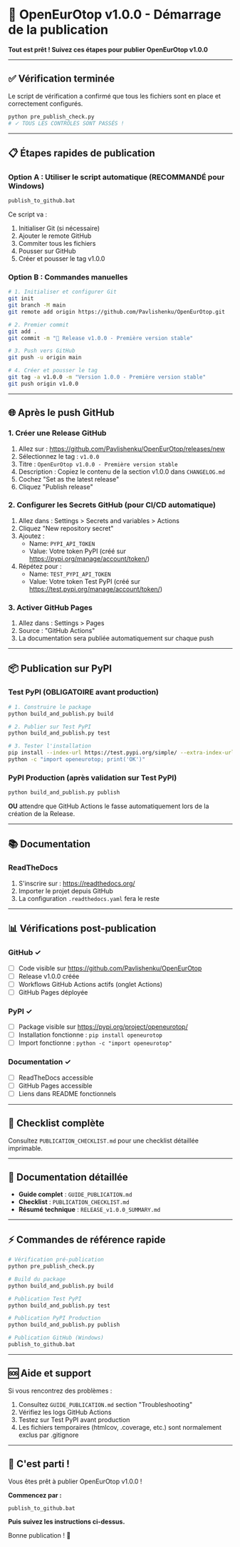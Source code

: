 # 🚀 OpenEurOtop v1.0.0 - Démarrage de la publication

**Tout est prêt ! Suivez ces étapes pour publier OpenEurOtop v1.0.0**

---

## ✅ Vérification terminée

Le script de vérification a confirmé que tous les fichiers sont en place et correctement configurés.

```bash
python pre_publish_check.py
# ✓ TOUS LES CONTRÔLES SONT PASSÉS !
```

---

## 📋 Étapes rapides de publication

### Option A : Utiliser le script automatique (RECOMMANDÉ pour Windows)

```cmd
publish_to_github.bat
```

Ce script va :
1. Initialiser Git (si nécessaire)
2. Ajouter le remote GitHub
3. Commiter tous les fichiers
4. Pousser sur GitHub
5. Créer et pousser le tag v1.0.0

### Option B : Commandes manuelles

```bash
# 1. Initialiser et configurer Git
git init
git branch -M main
git remote add origin https://github.com/Pavlishenku/OpenEurOtop.git

# 2. Premier commit
git add .
git commit -m "🎉 Release v1.0.0 - Première version stable"

# 3. Push vers GitHub
git push -u origin main

# 4. Créer et pousser le tag
git tag -a v1.0.0 -m "Version 1.0.0 - Première version stable"
git push origin v1.0.0
```

---

## 🌐 Après le push GitHub

### 1. Créer une Release GitHub

1. Allez sur : https://github.com/Pavlishenku/OpenEurOtop/releases/new
2. Sélectionnez le tag : `v1.0.0`
3. Titre : `OpenEurOtop v1.0.0 - Première version stable`
4. Description : Copiez le contenu de la section v1.0.0 dans `CHANGELOG.md`
5. Cochez "Set as the latest release"
6. Cliquez "Publish release"

### 2. Configurer les Secrets GitHub (pour CI/CD automatique)

1. Allez dans : Settings > Secrets and variables > Actions
2. Cliquez "New repository secret"
3. Ajoutez :
   - Name: `PYPI_API_TOKEN`
   - Value: Votre token PyPI (créé sur https://pypi.org/manage/account/token/)
4. Répétez pour :
   - Name: `TEST_PYPI_API_TOKEN`
   - Value: Votre token Test PyPI (créé sur https://test.pypi.org/manage/account/token/)

### 3. Activer GitHub Pages

1. Allez dans : Settings > Pages
2. Source : "GitHub Actions"
3. La documentation sera publiée automatiquement sur chaque push

---

## 📦 Publication sur PyPI

### Test PyPI (OBLIGATOIRE avant production)

```bash
# 1. Construire le package
python build_and_publish.py build

# 2. Publier sur Test PyPI
python build_and_publish.py test

# 3. Tester l'installation
pip install --index-url https://test.pypi.org/simple/ --extra-index-url https://pypi.org/simple/ openeurotop
python -c "import openeurotop; print('OK')"
```

### PyPI Production (après validation sur Test PyPI)

```bash
python build_and_publish.py publish
```

**OU** attendre que GitHub Actions le fasse automatiquement lors de la création de la Release.

---

## 📚 Documentation

### ReadTheDocs

1. S'inscrire sur : https://readthedocs.org/
2. Importer le projet depuis GitHub
3. La configuration `.readthedocs.yaml` fera le reste

---

## 📊 Vérifications post-publication

### GitHub ✓
- [ ] Code visible sur https://github.com/Pavlishenku/OpenEurOtop
- [ ] Release v1.0.0 créée
- [ ] Workflows GitHub Actions actifs (onglet Actions)
- [ ] GitHub Pages déployée

### PyPI ✓
- [ ] Package visible sur https://pypi.org/project/openeurotop/
- [ ] Installation fonctionne : `pip install openeurotop`
- [ ] Import fonctionne : `python -c "import openeurotop"`

### Documentation ✓
- [ ] ReadTheDocs accessible
- [ ] GitHub Pages accessible
- [ ] Liens dans README fonctionnels

---

## 🎯 Checklist complète

Consultez `PUBLICATION_CHECKLIST.md` pour une checklist détaillée imprimable.

---

## 📖 Documentation détaillée

- **Guide complet** : `GUIDE_PUBLICATION.md`
- **Checklist** : `PUBLICATION_CHECKLIST.md`
- **Résumé technique** : `RELEASE_v1.0.0_SUMMARY.md`

---

## ⚡ Commandes de référence rapide

```bash
# Vérification pré-publication
python pre_publish_check.py

# Build du package
python build_and_publish.py build

# Publication Test PyPI
python build_and_publish.py test

# Publication PyPI Production
python build_and_publish.py publish

# Publication GitHub (Windows)
publish_to_github.bat
```

---

## 🆘 Aide et support

Si vous rencontrez des problèmes :

1. Consultez `GUIDE_PUBLICATION.md` section "Troubleshooting"
2. Vérifiez les logs GitHub Actions
3. Testez sur Test PyPI avant production
4. Les fichiers temporaires (htmlcov, .coverage, etc.) sont normalement exclus par .gitignore

---

## 🎉 C'est parti !

Vous êtes prêt à publier OpenEurOtop v1.0.0 !

**Commencez par :**
```cmd
publish_to_github.bat
```

**Puis suivez les instructions ci-dessus.**

Bonne publication ! 🚀

